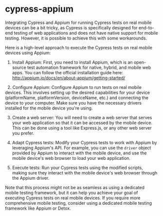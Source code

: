 # cypress-appium

Integrating Cypress and Appium for running Cypress tests on real mobile devices can be a bit tricky, 
as Cypress is specifically designed for end-to-end testing of web applications and does not have native support for mobile testing. 
However, it is possible to achieve this with some workarounds.


Here is a high-level approach to execute the Cypress tests on real mobile devices using Appium:
 

1. Install Appium: First, you need to install Appium, which is an open-source test automation framework for native, hybrid, and mobile web apps. 
You can follow the official installation guide here: http://appium.io/docs/en/about-appium/getting-started/

 
2. Configure Appium: Configure Appium to run tests on real mobile devices. 
This involves setting up the desired capabilities for your device (platformName, platformVersion, deviceName, etc.) and connecting the device to your computer. 
Make sure you have the necessary drivers installed for the mobile device you're using.


3. Create a web server: You will need to create a web server that serves your web application so that it can be accessed by the mobile device. 
This can be done using a tool like Express.js, or any other web server you prefer.


4. Adapt Cypress tests: Modify your Cypress tests to work with Appium by leveraging Appium's API. 
For example, you can use the `driver` object provided by Appium to interact with the mobile device, and use the mobile device's web browser to load your web application.


5. Execute tests: Run your Cypress tests using the modified scripts, making sure they interact with the mobile device's web browser through the Appium driver.


Note that this process might not be as seamless as using a dedicated mobile testing framework, 
but it can help you achieve your goal of executing Cypress tests on real mobile devices. 
If you require more comprehensive mobile testing, consider using a dedicated mobile testing framework like Appium or Detox.
